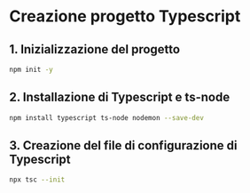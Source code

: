 
# Creazione progetto Typescript

## 1. Inizializzazione del progetto

```bash
npm init -y
```


## 2. Installazione di Typescript e ts-node

```bash
npm install typescript ts-node nodemon --save-dev
```

## 3. Creazione del file di configurazione di Typescript

```bash
npx tsc --init
```
